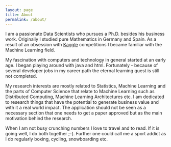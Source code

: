 ```yaml
---
layout: page
title: About
permalink: /about/
---
```



I am a passionate Data Scientists who pursues a Ph.D. besides his business work.
Originally I studied pure Mathematics in Germany and Spain.
As a result of an obsession with [Kaggle](https://www.kaggle.com) competitions I became familiar with the Machine Learning field.

My fascination with computers and technology in general started at an early age.
I began playing around with java and html.
Fortunately - because of several developer jobs in my career path the eternal learning quest is still not completed.

My research interests are mostly related to Statistics, Machine Learning and the parts of Computer Science that relate to Machine Learning such as Distributed Computing, Machine Learning Architectures etc.
I am dedicated to research things that have the potential to generate business value and with it a real world impact. 
The application should not be seen as a necessary section that one needs to get a paper approved but as the main motivation behind the research.

When I am not busy crunching numbers I love to travel and to read.
If it is going well, I do both together ;-).
Further one could call me a sport addict as I do regularly boxing, cycling, snowboarding etc.

